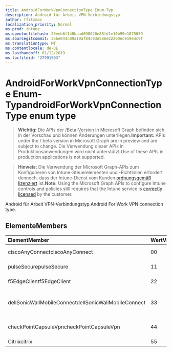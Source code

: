```yaml
---
title: AndroidForWorkVpnConnectionType Enum-Typ
description: Android für Arbeit VPN-Verbindungstyp.
author: tfitzmac
localization_priority: Normal
ms.prod: intune
ms.openlocfilehash: 28eeb6f148baad098620e88fd1e10b99e1875059
ms.sourcegitcommit: 36be044c89a19af84c93e586e22200ec919e4c9f
ms.translationtype: MT
ms.contentlocale: de-DE
ms.lasthandoff: 01/12/2019
ms.locfileid: "27991503"
---
```

# <a name="androidforworkvpnconnectiontype-enum-type"></a><span data-ttu-id="4153d-103">AndroidForWorkVpnConnectionType Enum-Typ</span><span class="sxs-lookup"><span data-stu-id="4153d-103">androidForWorkVpnConnectionType enum type</span></span>

> <span data-ttu-id="4153d-104">**Wichtig:** Die APIs der /Beta-Version in Microsoft Graph befinden sich in der Vorschau und können Änderungen unterliegen.</span><span class="sxs-lookup"><span data-stu-id="4153d-104">**Important:** APIs under the / beta version in Microsoft Graph are in preview and are subject to change.</span></span> <span data-ttu-id="4153d-105">Die Verwendung dieser APIs in Produktionsanwendungen wird nicht unterstützt.</span><span class="sxs-lookup"><span data-stu-id="4153d-105">Use of these APIs in production applications is not supported.</span></span>

> <span data-ttu-id="4153d-106">**Hinweis:** Die Verwendung der Microsoft Graph-APIs zum Konfigurieren von Intune-Steuerelementen und -Richtlinien erfordert dennoch, dass der Intune-Dienst vom Kunden [ordnungsgemäß lizenziert](https://go.microsoft.com/fwlink/?linkid=839381) ist.</span><span class="sxs-lookup"><span data-stu-id="4153d-106">**Note:** Using the Microsoft Graph APIs to configure Intune controls and policies still requires that the Intune service is [correctly licensed](https://go.microsoft.com/fwlink/?linkid=839381) by the customer.</span></span>

<span data-ttu-id="4153d-107">Android für Arbeit VPN-Verbindungstyp.</span><span class="sxs-lookup"><span data-stu-id="4153d-107">Android For Work VPN connection type.</span></span>
## <a name="members"></a><span data-ttu-id="4153d-108">Elemente</span><span class="sxs-lookup"><span data-stu-id="4153d-108">Members</span></span>
|<span data-ttu-id="4153d-109">Element</span><span class="sxs-lookup"><span data-stu-id="4153d-109">Member</span></span>|<span data-ttu-id="4153d-110">Wert</span><span class="sxs-lookup"><span data-stu-id="4153d-110">Value</span></span>|<span data-ttu-id="4153d-111">Beschreibung</span><span class="sxs-lookup"><span data-stu-id="4153d-111">Description</span></span>|
|:---|:---|:---|
|<span data-ttu-id="4153d-112">ciscoAnyConnect</span><span class="sxs-lookup"><span data-stu-id="4153d-112">ciscoAnyConnect</span></span>|<span data-ttu-id="4153d-113">0</span><span class="sxs-lookup"><span data-stu-id="4153d-113">0</span></span>|<span data-ttu-id="4153d-114">Cisco AnyConnect.</span><span class="sxs-lookup"><span data-stu-id="4153d-114">Cisco AnyConnect.</span></span>|
|<span data-ttu-id="4153d-115">pulseSecure</span><span class="sxs-lookup"><span data-stu-id="4153d-115">pulseSecure</span></span>|<span data-ttu-id="4153d-116">1</span><span class="sxs-lookup"><span data-stu-id="4153d-116">1</span></span>|<span data-ttu-id="4153d-117">Pulse sichern.</span><span class="sxs-lookup"><span data-stu-id="4153d-117">Pulse Secure.</span></span>|
|<span data-ttu-id="4153d-118">f5EdgeClient</span><span class="sxs-lookup"><span data-stu-id="4153d-118">f5EdgeClient</span></span>|<span data-ttu-id="4153d-119">2</span><span class="sxs-lookup"><span data-stu-id="4153d-119">2</span></span>|<span data-ttu-id="4153d-120">F5-Edge-Client.</span><span class="sxs-lookup"><span data-stu-id="4153d-120">F5 Edge Client.</span></span>|
|<span data-ttu-id="4153d-121">dellSonicWallMobileConnect</span><span class="sxs-lookup"><span data-stu-id="4153d-121">dellSonicWallMobileConnect</span></span>|<span data-ttu-id="4153d-122">3</span><span class="sxs-lookup"><span data-stu-id="4153d-122">3</span></span>|<span data-ttu-id="4153d-123">Dell SonicWALL Mobile Verbindung.</span><span class="sxs-lookup"><span data-stu-id="4153d-123">Dell SonicWALL Mobile Connection.</span></span>|
|<span data-ttu-id="4153d-124">checkPointCapsuleVpn</span><span class="sxs-lookup"><span data-stu-id="4153d-124">checkPointCapsuleVpn</span></span>|<span data-ttu-id="4153d-125">4</span><span class="sxs-lookup"><span data-stu-id="4153d-125">4</span></span>|<span data-ttu-id="4153d-126">Überprüfen Sie Punkt "Kapseln" VPN.</span><span class="sxs-lookup"><span data-stu-id="4153d-126">Check Point Capsule VPN.</span></span>|
|<span data-ttu-id="4153d-127">Citrix</span><span class="sxs-lookup"><span data-stu-id="4153d-127">citrix</span></span>|<span data-ttu-id="4153d-128">5</span><span class="sxs-lookup"><span data-stu-id="4153d-128">5</span></span>|<span data-ttu-id="4153d-129">Citrix</span><span class="sxs-lookup"><span data-stu-id="4153d-129">Citrix</span></span>|






